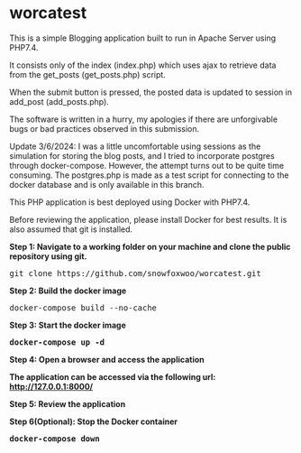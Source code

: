 # worcatest

<p>
This is a simple Blogging application built to run in Apache Server using PHP7.4.

It consists only of the index (index.php) which uses ajax to retrieve data from the get_posts (get_posts.php) script.

When the submit button is pressed, the posted data is updated to session in add_post (add_posts.php).

The software is written in a hurry, my apologies if there are unforgivable bugs or bad practices observed in this submission.

Update 3/6/2024: I was a little uncomfortable using sessions as the simulation for storing the blog posts, and I tried to incorporate postgres through docker-compose. However, the attempt turns out to be quite time consuming. The postgres.php is made as a test script for connecting to the docker database and is only available in this branch.

</p>
<p>
This PHP application is best deployed using Docker with PHP7.4.

Before reviewing the application, please install Docker for best results. It is also assumed that git is installed.
</p>

<p>
<b>Step 1: Navigate to a working folder on your machine and clone the public repository using git.</b>

<pre>
git clone https://github.com/snowfoxwoo/worcatest.git
</pre>
</p>

<p>
<b>Step 2: Build the docker image</b>

<pre>
docker-compose build --no-cache
</pre>
</p>

<p>
<b>Step 3: Start the docker image<b>

<pre>
docker-compose up -d
</pre>
</p>

<p>
<b>Step 4: Open a browser and access the application</b>

The application can be accessed via the following url:
http://127.0.0.1:8000/

</p>
<p>
<b>Step 5: Review the application</b>

</p>
<p>
<b>Step 6(Optional): Stop the Docker container</b>

<pre>
docker-compose down
</pre>
</p>